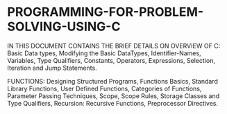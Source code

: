 # PROGRAMMING-FOR-PROBLEM-SOLVING-USING-C
IN THIS DOCUMENT CONTAINS THE BRIEF DETAILS ON OVERVIEW OF C: Basic Data types, Modifying the Basic DataTypes, Identifier-Names, Variables, Type Qualifiers, Constants, Operators, Expressions, Selection, Iteration and Jump Statements. 

FUNCTIONS: Designing Structured Programs, Functions Basics, Standard Library Functions, User Defined Functions, Categories of Functions, Parameter Passing Techniques, Scope, Scope Rules, Storage Classes and Type Qualifiers, Recursion: Recursive Functions, Preprocessor Directives. 

